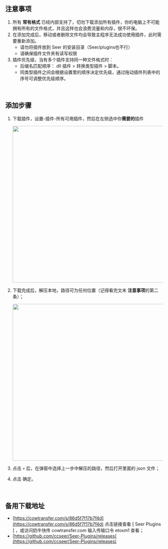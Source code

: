 ## 注意事项

1. 所有 **常有格式** 已经内部支持了，切勿下载添加所有插件，你的电脑上不可能拥有所有的文件格式，并且这样也会浪费流量和内存，很不环保。
2. 在添加完成后，移动或者删除文件均会导致主程序无法成功使用插件，此时需要重新添加。
    - 请勿将插件放到 Seer 的安装目录（Seer/plugins也不行）
    - 请确保插件文件夹有读写权限
3. 插件优先级，当有多个插件支持同一种文件格式时：
    - 后缀名匹配顺序： dll 插件 > 转换类型插件 > 脚本。
    - 同类型插件之间会根据设置里的顺序决定优先级，通过拖动插件列表中的序号可调整优先级顺序。

<br/>

## 添加步骤

1. 下载插件，设置-插件-所有可用插件，然后在左侧选中你**需要的**插件

    <img src="https://raw.githubusercontent.com/wiki/ccseer/Seer/res/2022-12-17-17-42-16.png" width="500">

2. 下载完成后，解压本地，路径可为任何位置（记得看完文末 **注意事项**的第二条）；  

    <img src="https://raw.githubusercontent.com/wiki/ccseer/Seer/res/2022-12-17-17-41-40.png" width="500">

3. 点击 `+` 后，在弹窗中选择上一步中解压的路径，然后打开里面的 json 文件；
4. 点击 确定。


<br/>

## 备用下载地址

- [https://cowtransfer.com/s/86d5f7f17b7f4d](https://cowtransfer.com/s/86d5f7f17b7f4d) 点击链接查看 [ Seer Plugins ] ，或访问奶牛快传 cowtransfer.com 输入传输口令 etoxm1 查看；
- [https://github.com/ccseer/Seer-Plugins/releases](https://github.com/ccseer/Seer-Plugins/releases)
